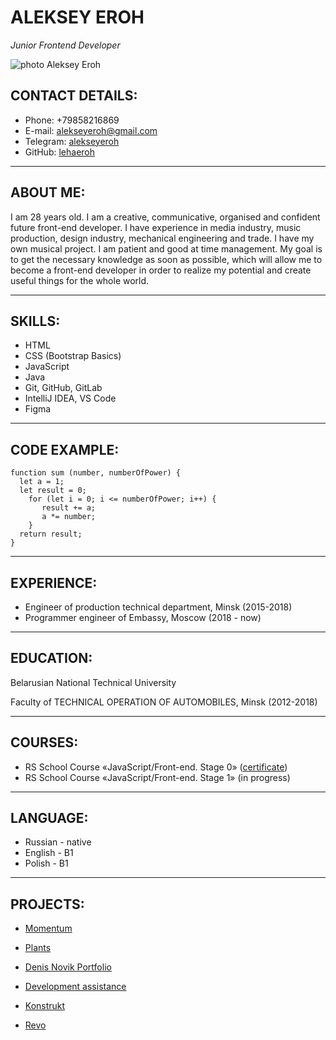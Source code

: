 # **ALEKSEY EROH**
_Junior Frontend Developer_

![photo Aleksey Eroh](https://raw.githubusercontent.com/lehaeroh/rsschool-cv/gh-pages/my_photo.webp)

## **CONTACT DETAILS:**

- Phone: +79858216869
- E-mail: alekseyeroh@gmail.com
- Telegram: [alekseyeroh](https://t.me/alekseyeroh)
- GitHub: [lehaeroh](https://github.com/lehaeroh)

---

## **ABOUT ME:**

I am 28 years old. I am a creative, communicative, organised and confident future front-end developer. I have experience in media industry, music production, design industry, mechanical engineering and trade. I have my own musical project. I am patient and good at time management. My goal is to get the necessary knowledge as soon as possible, which will allow me to become a front-end developer in order to realize my potential and create useful things for the whole world.

---

## **SKILLS:**

* HTML
* CSS (Bootstrap Basics)
* JavaScript
* Java
* Git, GitHub, GitLab
* IntelliJ IDEA, VS Code
* Figma

---

## **CODE EXAMPLE:**

```
function sum (number, numberOfPower) {
  let a = 1;
  let result = 0;
    for (let i = 0; i <= numberOfPower; i++) {
       result += a;
       a *= number;
    }
  return result;
}
```

---

## **EXPERIENCE:**

* Engineer of production technical department, Minsk (2015-2018)
* Programmer engineer of Embassy, Moscow (2018 - now)

---

## **EDUCATION:**

Belarusian National Technical University

Faculty of TECHNICAL OPERATION OF AUTOMOBILES, Minsk (2012-2018)

---

## **COURSES:**

* RS School Course «JavaScript/Front-end. Stage 0» ([certificate](https://app.rs.school/certificate/uhj5reme))
* RS School Course «JavaScript/Front-end. Stage 1» (in progress)

---

## **LANGUAGE:**

* Russian - native
* English - B1
* Polish - B1

---

## **PROJECTS:**

* [Momentum](https://rolling-scopes-school.github.io/lehaeroh-JSFEPRESCHOOL2022Q4/momentum/)

* [Plants](https://rolling-scopes-school.github.io/lehaeroh-JSFEPRESCHOOL2022Q4/plants/)

* [Denis Novik Portfolio](https://lehaeroh.github.io/Denis_Novik_Portfolio_site/)

* [Development assistance](https://lehaeroh.github.io/development_assistance_site/)

* [Konstrukt](https://lehaeroh.github.io/konstrukt_site/)

* [Revo](https://lehaeroh.github.io/revo_site/)